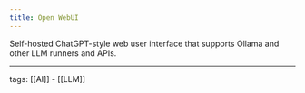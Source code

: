 ```yaml
---
title: Open WebUI
---
```

Self-hosted ChatGPT-style web user interface that supports Ollama and other LLM runners and APIs.


---

tags: [[AI]] - [[LLM]]